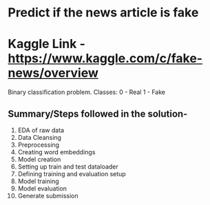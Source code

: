 # Predict if the news article is fake

# Kaggle Link - https://www.kaggle.com/c/fake-news/overview

Binary classification problem.
Classes: 0 - Real
         1 - Fake

## Summary/Steps followed in the solution-

1) EDA of raw data
2) Data Cleansing
3) Preprocessing
4) Creating word embeddings
5) Model creation
6) Setting up train and test dataloader
7) Defining training and evaluation setup
8) Model training
9) Model evaluation
10) Generate submission
